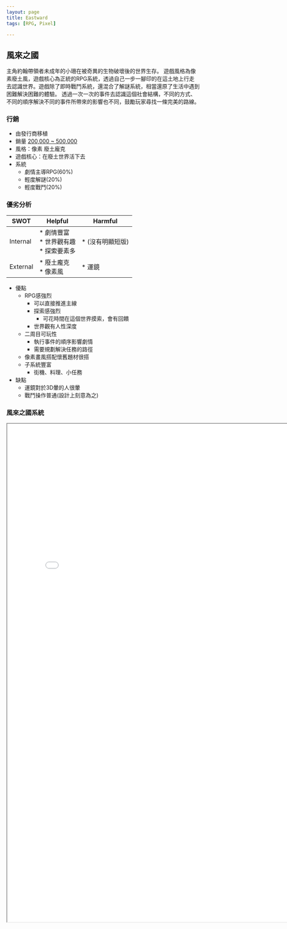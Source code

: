 ```yaml
---
layout: page
title: Eastward
tags: [RPG, Pixel]

---
```


## 風來之國

主角約翰帶領者未成年的小珊在被奇異的生物破壞後的世界生存。
遊戲風格為像素廢土風，遊戲核心為正統的RPG系統，透過自己一步一腳印的在這土地上行走去認識世界。遊戲除了即時戰鬥系統，還混合了解謎系統，相當還原了生活中遇到困難解決困難的體驗。
透過一次一次的事件去認識這個社會結構，不同的方式、不同的順序解決不同的事件所帶來的影響也不同，鼓勵玩家尋找一條完美的路線。

### 行銷
* 由發行商移植
* 銷量 [200,000 ~ 500,000](https://steamspy.com/app/977880)
* 風格：像素 廢土龐克
* 遊戲核心：在廢土世界活下去
* 系統
  * 劇情主導RPG(60%)
  * 輕度解謎(20%)
  * 輕度戰鬥(20%)
  

### 

### 優劣分析

|SWOT|Helpful|Harmful|
|-|-|-|
|Internal|* 劇情豐富<br> * 世界觀有趣<br> * 探索要素多 |* (沒有明顯短版)|
|External|* 廢土龐克 <br> * 像素風 |* 運鏡|

* 優點
  * RPG感強烈
    * 可以直接推進主線
    * 探索感強烈
      * 可花時間在這個世界摸索，會有回饋
    * 世界觀有人性深度
  * 二周目可玩性
    * 執行事件的順序影響劇情
    * 需要規劃解決任務的路徑
  * 像素畫風搭配懷舊題材很搭
  * 子系統豐富
    * 街機、料理、小任務
* 缺點
  * 運鏡對於3D暈的人很暈
  * 戰鬥操作普通(設計上刻意為之)

### 風來之國系統

<iframe width="800" height="1300" src="mechanism.html"></iframe> 

